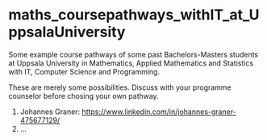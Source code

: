 # maths_coursepathways_withIT_at_UppsalaUniversity
Some example course pathways of some past Bachelors-Masters students at Uppsala University in Mathematics, Applied Mathematics and Statistics with IT, Computer Science and Programming.

These are merely some possibilities. Discuss with your programme counselor before chosing your own pathway.

1. Johannes Graner: https://www.linkedin.com/in/johannes-graner-475677129/
2. ...

